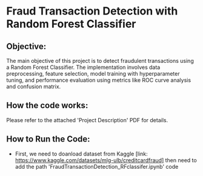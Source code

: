 # Fraud Transaction Detection with Random Forest Classifier 
## Objective:
The main objective of this project is to detect fraudulent transactions using a Random Forest Classifier. The implementation involves data preprocessing, feature selection, model training with hyperparameter tuning, and performance evaluation using metrics like ROC curve analysis and confusion matrix.

## How the code works:
Please refer to the attached 'Project Description' PDF for details.

## How to Run the Code: 
- First, we need to doanload dataset from Kaggle [link: https://www.kaggle.com/datasets/mlg-ulb/creditcardfraud] then  need to add the path 'FraudTransactionDetection_RFclassifer.ipynb' code   


